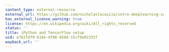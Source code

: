```yaml
---
content_type: external-resource
external_url: https://github.com/nicholaslocascio/intro-deeplearning-setup
has_external_license_warning: true
license: https://en.wikipedia.org/wiki/All_rights_reserved
status: ''
title: iPython and TensorFlow setup
uid: e762fdf9-614e-4f86-958d-15cf9e02332f
wayback_url: ''
---
```

